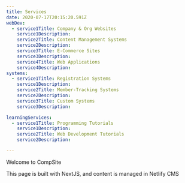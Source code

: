 ```yaml
---
title: Services
date: 2020-07-17T20:15:20.591Z
webDev:
  - service1Title: Company & Org Websites
    service1Description: 
    service2Title: Content Management Systems
    service2Description:
    service3Title: E-Commerce Sites
    service3Description:
    service4Title: Web Applications
    service4Description: 
systems:
  - service1Title: Registration Systems
    service1Description: 
    service2Title: Member-Tracking Systems
    service2Description:
    service3Title: Custom Systems
    service3Description:

learningServices:
  - service1Title: Programming Tutorials 
    service1Description: 
    service2Title: Web Development Tutorials
    service2Description:

---
```

Welcome to CompSite

This page is built with NextJS, and content is managed in Netlify CMS